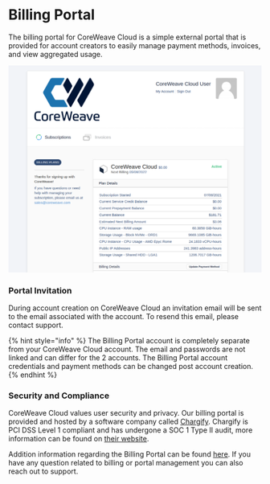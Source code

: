 # Billing Portal

The billing portal for CoreWeave Cloud is a simple external portal that is provided for account creators to easily manage payment methods, invoices, and view aggregated usage.

![Billing Portal View](<../.gitbook/assets/image (90).png>)

### Portal Invitation

During account creation on CoreWeave Cloud an invitation email will be sent to the email associated with the account. To resend this email, please contact support.

{% hint style="info" %}
The Billing Portal account is completely separate from your CoreWeave Cloud account. The email and passwords are not linked and can differ for the 2 accounts. The Billing Portal account credentials and payment methods can be changed post account creation.
{% endhint %}

### Security and Compliance

CoreWeave Cloud values user security and privacy. Our billing portal is provided and hosted by a software company called [Chargify](https://www.chargify.com/). Chargify is PCI DSS Level 1 compliant and has undergone a SOC 1 Type II audit, more information can be found on [their website](https://www.chargify.com/security/).



Addition information regarding the Billing Portal can be found [here](https://chargify.zendesk.com/hc/en-us/articles/4407649191195#subscription-overview). If you have any question related to billing or portal management you can also reach out to support.
